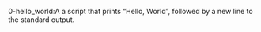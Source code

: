 0-hello_world:A a script that prints “Hello, World”, followed by a new line to the standard output.


